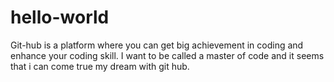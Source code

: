 # hello-world
Git-hub is a platform where you can get big achievement in coding and enhance your coding skill.
I want to be called a master of code and it seems that i can come true my dream with git hub. 
